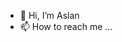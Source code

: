 - 👋 Hi, I’m Aslan 
- 📫 How to reach me ...


<!---
aslan41-D/aslan41-D is a ✨ special ✨ repository because its `README.md` (this file) appears on your GitHub profile.
You can click the Preview link to take a look at your changes.
--->
